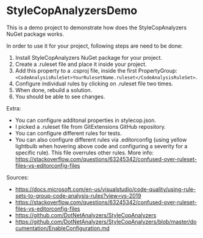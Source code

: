 # StyleCopAnalyzersDemo

This is a demo project to demonstrate how does the StyleCopAnalyzers NuGet package works.

In order to use it for your project, following steps are need to be done:
1. Install StyleCopAnalyzers NuGet package for your project.
2. Create a .ruleset file and place it inside your project.
3. Add this property to a .csproj file, inside the first PropertyGroup: 
   ```<CodeAnalysisRuleSet>YourRulesetName.ruleset</CodeAnalysisRuleSet>```.
5. Configure individual rules by clicking on .ruleset file two times.
6. When done, rebuild a solution.
7. You should be able to see changes.

Extra:
- You can configure additonal properties in stylecop.json.
- I picked a .ruleset file from GitExtensions GitHub repository.
- You can configure different rules for tests.
- You can also configure different rules via .editorconfig (using yellow lightbulb when hovering above code and configuring a severity for a specific rule). This file overrules other rules. More info: https://stackoverflow.com/questions/63245342/confused-over-ruleset-files-vs-editorconfig-files

Sources:
- https://docs.microsoft.com/en-us/visualstudio/code-quality/using-rule-sets-to-group-code-analysis-rules?view=vs-2019
- https://stackoverflow.com/questions/63245342/confused-over-ruleset-files-vs-editorconfig-files
- https://github.com/DotNetAnalyzers/StyleCopAnalyzers
- https://github.com/DotNetAnalyzers/StyleCopAnalyzers/blob/master/documentation/EnableConfiguration.md
